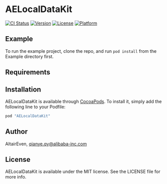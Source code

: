 # AELocalDataKit

[![CI Status](http://img.shields.io/travis/AltairEven/AELocalDataKit.svg?style=flat)](https://travis-ci.org/AltairEven/AELocalDataKit)
[![Version](https://img.shields.io/cocoapods/v/AELocalDataKit.svg?style=flat)](http://cocoapods.org/pods/AELocalDataKit)
[![License](https://img.shields.io/cocoapods/l/AELocalDataKit.svg?style=flat)](http://cocoapods.org/pods/AELocalDataKit)
[![Platform](https://img.shields.io/cocoapods/p/AELocalDataKit.svg?style=flat)](http://cocoapods.org/pods/AELocalDataKit)

## Example

To run the example project, clone the repo, and run `pod install` from the Example directory first.

## Requirements

## Installation

AELocalDataKit is available through [CocoaPods](http://cocoapods.org). To install
it, simply add the following line to your Podfile:

```ruby
pod "AELocalDataKit"
```

## Author

AltairEven, qianye.qy@alibaba-inc.com

## License

AELocalDataKit is available under the MIT license. See the LICENSE file for more info.
